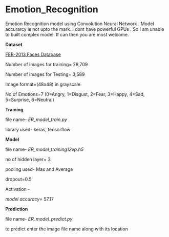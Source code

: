 # Emotion_Recognition
Emotion Recognition model using Convolution Neural Network . Model accurarcy is not upto the mark. I dont have powerful GPUs . So I am unable to built complex model. If can then you are most welcome.

**Dataset**

[FER-2013 Faces Database](https://www.kaggle.com/c/challenges-in-representation-learning-facial-expression-recognition-challenge/data)

Number of images for training= 28,709

Number of images for Testing= 3,589

Image format=(48x48) in grayscale

No of Emotions=7 (0=Angry, 1=Disgust, 2=Fear, 3=Happy, 4=Sad, 5=Surprise, 6=Neutral)

**Training**

file name- *ER_model_train.py*

library used- keras, tensorflow

**Model**

file name- *ER_model_training12ep.h5*

no of hidden layer= 3

pooling used- Max and Average

dropout=0.5

Activation -

*model accuracy*= 57.17



**Prediction**

file name- *ER_model_predict.py*

to predict enter the image file name along with its location
